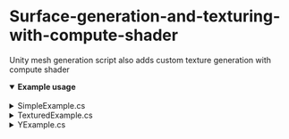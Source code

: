# Surface-generation-and-texturing-with-compute-shader
Unity mesh generation script also adds custom texture generation with compute shader

<details open>
  <summary><b>Example usage</b></summary>
<br>
  
  <details>
  <summary>SimpleExample.cs</summary>
  <br>

  ``` csharp
    public class SimpleExample : MonoBehaviour
    {
        public ComputeShader computeShader;
		public Material material;

        public int width = 10; 
        public int height = 10;
        public Vector2 scale = new Vector2(1, 1);
		
        GameObject surface;

        void Awake()
        {
            // (width * scale.x) x (height * scale.y) surface
            // verticies count = width * height
            surface = SurfaceGenerator.generate(computeShader, material, width, height, scale);
       }

    }
  ```
  </details>

  <details>
  <summary>TexturedExample.cs</summary>
  <br>

  ``` csharp
    public class TexturedExample : MonoBehaviour
    {
        public ComputeShader computeShader;
        public Texture2D texture;
		public Material material;

        public int width;
        public int height;
		
        GameObject surface;

        void Awake()
        {
            // Color per tile (if there is no texture it works for per pixel)
            Color[] colors = new Color[SurfaceGenerator.calculateColorsLength(width, height, Vector2.one)];

            // Setting random colors for visualisation
            for(int i = 0; i < colors.Length; i++){
                colors[i] = new Color(Random.Range(0f, 1f), Random.Range(0f, 1f), Random.Range(0f, 1f)); 
            }

            // (width) x (height) textured surface
            // verticies count = width * height
            surface = SurfaceGenerator.generate(computeShader, material, width, height, texture, colors);
       }

    }
  ```
  </details>
  
  <details>
  <summary>YExample.cs</summary>
  <br>

  ``` csharp
    public class YExample : MonoBehaviour
    {
        public ComputeShader computeShader;
		public Material material;

        public int width;
        public int height;


        GameObject surface;

        void Awake()
        {
          // Color per tile (if there is no texture it works for per pixel)
          Color[] colors = new Color[SurfaceGenerator.calculateColorsLength(width, height)];

          // Setting random colors for visualisation
          for(int i = 0; i < colors.Length; i++){
              colors[i] = new Color(Random.Range(0f, 1f), Random.Range(0f, 1f), Random.Range(0f, 1f));
          }

          // has to be width + 1 and height + 1 
          float[,] y = new float[width + 1, height + 1];

          // Setting random length between 0 and 1 for visualisation
          // You can use noise function there
          for(int x = 0; x < width + 1; x++){
              for(int z = 0; z < height + 1; z++){
                  y[x, z] = Random.Range(0f, 1f);
              }
          }

          // (width) x (height) colored surface 
          // verticies count = width * height
          surface = SurfaceGenerator.generate(computeShader, material, width, height, y, colors);
       }

    }
  ```
  </details>
</details>
